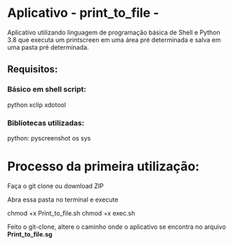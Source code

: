 # Aplicativo  - print_to_file -
Aplicativo utilizando linguagem de programação básica de Shell e Python 3.8 que executa um printscreen em uma área pré determinada e salva em uma pasta pré determinada.

## Requisitos:

### Básico em shell script:
python
xclip
xdotool

### Bibliotecas utilizadas:
python:
pyscreenshot
os
sys


# Processo da primeira utilização:
Faça o git clone ou download ZIP


Abra essa pasta no terminal e execute

chmod +x Print_to_file.sh
chmod +x exec.sh

Feito o git-clone, altere o caminho onde o aplicativo se encontra no arquivo **Print_to_file.sg**


